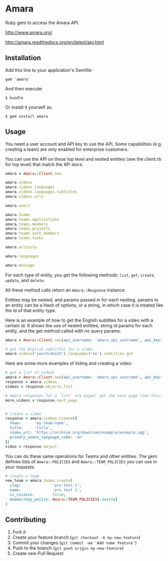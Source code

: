 # Amara

Ruby gem to access the Amara API.

http://www.amara.org/

http://amara.readthedocs.org/en/latest/api.html

## Installation

Add this line to your application's Gemfile:

    gem 'amara'

And then execute:

    $ bundle

Or install it yourself as:

    $ gem install amara

## Usage

You need a user account and API key to use the API.
Some capabilities (e.g. creating a team) are only enabled for enterprise customers.

You can use the API on these top level and nested entities (see the client.rb for top level) that match the APi docs:

```ruby
amara = Amara::Client.new

amara.videos
amara.videos.languages
amara.videos.languages.subtitles
amara.videos.urls

amara.users

amara.teams
amara.teams.applications
amara.teams.members
amara.teams.projects
amara.teams.safe_members
amara.teams.tasks

amara.activity

amara.languages

amara.message
```

For each type of entity, you get the following methods: `list`, `get`, `create`, `update`, and `delete`.

All these method calls return an `Amara::Response` instance.

Entities may be nested, and params passed in for each nesting.
params to an entity can be a Hash of options, or a string, in which case it is treated like the id of that entity type.

Here is an example of how to get the English subtitles for a video with a certain id.
It shows the use of nested entities, string id params for each entity, and the get method called with no query params:
```ruby
amara = Amara::Client.new(api_username: 'amara_api_username', api_key: 'amara_api_key')

# get the English subtitles for a video
amara.videos('yourVideoId').languages('en').subtitles.get

```

Here are some more examples of listing and creating a video:
```ruby
# get a list of videos
amara = Amara::Client.new(api_username: 'amara_api_username', api_key: 'amara_api_key')
response = amara.videos
videos = response.objects.list

# amara responses for a 'list' are paged, get the next page like this:
more_videos = response.next_page


# create a video
response = amara.videos.create({
  team:      'my-team-name',
  title:     'title',
  video_url: 'https://archive.org/download/example/example.ogg',
  primary_audio_language_code: 'en'
})
video = response.object
```

You can do these same operations for Teams and other entities.
The gem defines lists of `Amara::POLICIES` and `Amara::TEAM_POLICIES` you can use in your requests:
```ruby
# create a team
new_team = amara.teams.create(
  slug:              'prx-test-1',
  name:              'prx test 1',
  is_visible:        false,
  membership_policy: Amara::TEAM_POLICIES[:invite]
)

```

## Contributing

1. Fork it
2. Create your feature branch (`git checkout -b my-new-feature`)
3. Commit your changes (`git commit -am 'Add some feature'`)
4. Push to the branch (`git push origin my-new-feature`)
5. Create new Pull Request
